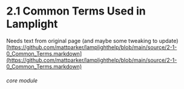 # 2.1 Common Terms Used in Lamplight


Needs text from original page (and maybe some tweaking to update)
[https://github.com/mattparker/lamplighthelp/blob/main/source/2-1-0_Common_Terms.markdown](https://github.com/mattparker/lamplighthelp/blob/main/source/2-1-0_Common_Terms.markdown)


###### core module